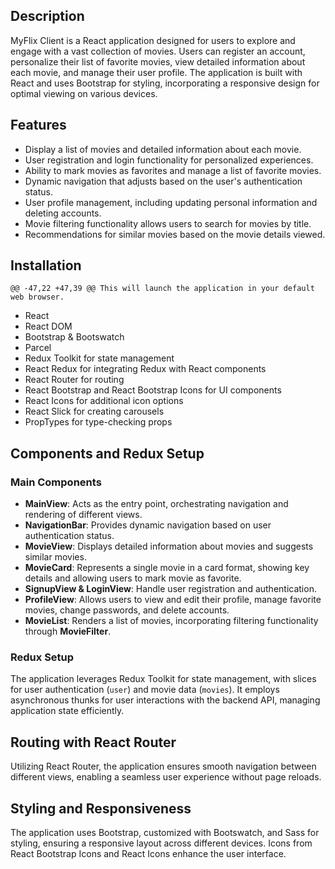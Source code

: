 ## Description

MyFlix Client is a React application designed for users to explore and engage with a vast collection of movies. Users can register an account, personalize their list of favorite movies, view detailed information about each movie, and manage their user profile. The application is built with React and uses Bootstrap for styling, incorporating a responsive design for optimal viewing on various devices.

## Features

-  Display a list of movies and detailed information about each movie.
-  User registration and login functionality for personalized experiences.
-  Ability to mark movies as favorites and manage a list of favorite movies.
-  Dynamic navigation that adjusts based on the user's authentication status.
-  User profile management, including updating personal information and deleting accounts.
-  Movie filtering functionality allows users to search for movies by title.
-  Recommendations for similar movies based on the movie details viewed.

## Installation

	@@ -47,22 +47,39 @@ This will launch the application in your default web browser.

-  React
-  React DOM
-  Bootstrap & Bootswatch
-  Parcel
-  Redux Toolkit for state management
-  React Redux for integrating Redux with React components
-  React Router for routing
-  React Bootstrap and React Bootstrap Icons for UI components
-  React Icons for additional icon options
-  React Slick for creating carousels
-  PropTypes for type-checking props

## Components and Redux Setup

### Main Components

-  **MainView**: Acts as the entry point, orchestrating navigation and rendering of different views.
-  **NavigationBar**: Provides dynamic navigation based on user authentication status.
-  **MovieView**: Displays detailed information about movies and suggests similar movies.
-  **MovieCard**: Represents a single movie in a card format, showing key details and allowing users to mark movie as favorite.
-  **SignupView & LoginView**: Handle user registration and authentication.
-  **ProfileView**: Allows users to view and edit their profile, manage favorite movies, change passwords, and delete accounts.
-  **MovieList**: Renders a list of movies, incorporating filtering functionality through **MovieFilter**.

### Redux Setup

The application leverages Redux Toolkit for state management, with slices for user authentication (`user`) and movie data (`movies`). It employs asynchronous thunks for user interactions with the backend API, managing application state efficiently.

## Routing with React Router

Utilizing React Router, the application ensures smooth navigation between different views, enabling a seamless user experience without page reloads.

## Styling and Responsiveness

The application uses Bootstrap, customized with Bootswatch, and Sass for styling, ensuring a responsive layout across different devices. Icons from React Bootstrap Icons and React Icons enhance the user interface.

